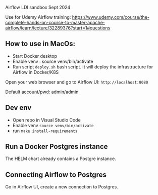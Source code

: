 Airflow LDI sandbox Sept 2024

Use for Udemy Airflow training: https://www.udemy.com/course/the-complete-hands-on-course-to-master-apache-airflow/learn/lecture/32289376?start=1#questions

## How to use in MacOs:
- Start Docker desktop 
- Enable venv : source venv/bin/activate
- Run script `deploy.sh` bash script. It will deploy the infrastructure for Airflow in Docker/K8S

Open your web browser and go to Airflow UI: `http://localhost:8080`

Default account/pwd: admin/admin

## Dev env
- Open repo in Visual Studio Code
- Enable venv `source venv/bin/activate`
- run `make install-requirements` 


## Run a Docker Postgres instance
The HELM chart already contains a Postgre instance. 

## Connecting Airflow to Postgres
Go in Airflow UI, create a new connection to Postgres.

